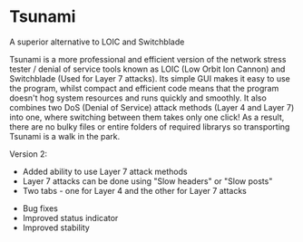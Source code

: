 # Tsunami
A superior alternative to LOIC and Switchblade

Tsunami is a more professional and efficient version of the network stress
tester / denial of service tools known as LOIC (Low Orbit Ion Cannon) and
Switchblade (Used for Layer 7 attacks). Its simple GUI makes it easy to use
the program, whilst compact and efficient code means that the program doesn't
hog system resources and runs quickly and smoothly. It also combines two
DoS (Denial of Service) attack methods (Layer 4 and Layer 7) into one, where
switching between them takes only one click! As a result, there are no bulky
files or entire folders of required librarys so transporting Tsunami is a
walk in the park.

Version 2:

+ Added ability to use Layer 7 attack methods
+ Layer 7 attacks can be done using "Slow headers" or "Slow posts"
+ Two tabs - one for Layer 4 and the other for Layer 7 attacks

* Bug fixes
* Improved status indicator
* Improved stability
